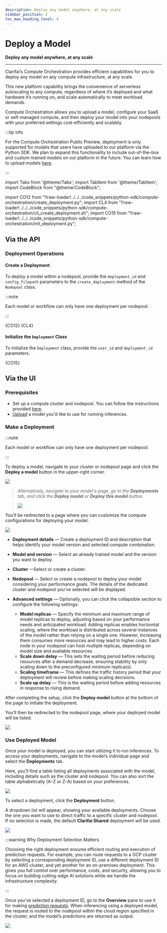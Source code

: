 ```yaml
---
description: Deploy any model anywhere, at any scale
sidebar_position: 2
toc_max_heading_level: 4
---
```


# Deploy a Model

**Deploy any model anywhere, at any scale**
<hr />

Clarifai’s Compute Orchestration provides efficient capabilities for you to deploy any model on any compute infrastructure, at any scale. 

This new platform capability brings the convenience of serverless autoscaling to any compute, regardless of where it’s deployed and what hardware it’s running on, and scale automatically to meet workload demands.

Compute Orchestration allows you to upload a model, configure your SaaS or self-managed compute, and then deploy your model into your nodepools with your preferred settings cost-efficiently and scalably. 

:::tip info

For the Compute Orchestration Public Preview, deployment is only supported for models that users have uploaded to our platform via the Python SDK. We plan to expand this functionality to include out-of-the-box and custom-trained models on our platform in the future. You can learn how to upload models [here](https://docs.clarifai.com/sdk/compute-orchestration/model-upload).

:::

import Tabs from '@theme/Tabs';
import TabItem from '@theme/TabItem';
import CodeBlock from "@theme/CodeBlock";

import CO12 from "!!raw-loader!../../../code_snippets/python-sdk/compute-orchestration/create_deployment.py";
import CL4 from "!!raw-loader!../../../code_snippets/python-sdk/compute-orchestration/cli_create_deployment.sh";
import CO15 from "!!raw-loader!../../../code_snippets/python-sdk/compute-orchestration/init_deployment.py";

## **Via the API**

### Deployment Operations

#### Create a Deployment

To deploy a model within a nodepool, provide the `deployment_id` and `config_filepath` parameters to the `create_deployment` method of the `Nodepool` class.

:::note

Each model or workflow can only have one deployment per nodepool.

:::

<Tabs>
<TabItem value="python" label="Python">
    <CodeBlock className="language-python">{CO12}</CodeBlock>
</TabItem>
<TabItem value="bash" label="Bash">
    <CodeBlock className="language-yaml">{CL4}</CodeBlock>
</TabItem>
</Tabs>


#### Initialize the `Deployment` Class

To initialize the `Deployment` class, provide the `user_id` and `deployment_id` parameters. 

<Tabs>
<TabItem value="python" label="Python">
    <CodeBlock className="language-python">{CO15}</CodeBlock>
</TabItem>
</Tabs>



## **Via the UI**

### Prerequisites

- Set up a compute cluster and nodepool. You can follow the instructions provided [here](https://docs.clarifai.com/portal-guide/compute-orchestration/set-up-compute).
- [Upload](https://docs.clarifai.com/sdk/compute-orchestration/model-upload) a model you'd like to use for running inferences.


### Make a Deployment

:::note

Each model or workflow can only have one deployment per nodepool.

:::

To deploy a model, navigate to your cluster or nodepool page and click the **Deploy a model** button in the upper-right corner. 
 
![ ](/img/compute-orchestration/compute-11.png)

> _Alternatively, navigate to your model's page, go to the **Deployments** tab, and click the **Deploy model** or **Deploy this model** button._

> ![ ](/img/compute-orchestration/compute-12.png)

You’ll be redirected to a page where you can customize the compute configurations for deploying your model. 

![ ](/img/compute-orchestration/compute-13.png)

-  **Deployment details** — Create a deployment ID and description that helps identify your model version and selected compute combination.

- **Model and version** — Select an already trained model and the version you want to deploy.

- **Cluster** —Select or create a cluster.

- **Nodepool** — Select or create a nodepool to deploy your model considering your performance goals. The details of the dedicated cluster and nodepool you’ve selected will be displayed. 

- **Advanced settings** — Optionally, you can click the collapsible section to configure the following settings:

    - **Model replicas** — Specify the minimum and maximum range of model replicas to deploy, adjusting based on your performance needs and anticipated workload. Adding replicas enables horizontal scaling, where the workload is distributed across several instances of the model rather than relying on a single one. However, increasing them consumes more resources and may lead to higher costs. Each node in your nodepool can host multiple replicas, depending on model size and available resources.
    - **Scale down delay** — This sets the waiting period before reducing resources after a demand decrease, ensuring stability by only scaling down to the preconfigured minimum replica(s). 
    - **Scaling timeframe** — This defines the traffic history period that your deployment will review before making scaling decisions.
    - **Scale up delay** — This is the waiting period before adding resources in response to rising demand.

After completing the setup, click the **Deploy model** button at the bottom of the page to initiate the deployment. 

You’ll then be redirected to the nodepool page, where your deployed model will be listed.

![ ](/img/compute-orchestration/compute-14.png)

### Use Deployed Model

Once your model is deployed, you can start utilizing it to run inferences. To access your deployments, navigate to the model’s individual page and select the **Deployments** tab.  

Here, you’ll find a table listing all deployments associated with the model, including details such as the cluster and nodepool. You can also sort the table alphabetically (A–Z or Z–A) based on your preferences.

![ ](/img/compute-orchestration/compute-16.png)

To select a deployment, click the **Deployment** button. 

A dropdown list will appear, showing your available deployments. Choose the one you want to use to direct traffic to a specific cluster and nodepool. If no selection is made, the default **Clarifai Shared** deployment will be used.

![ ](/img/compute-orchestration/compute-15.png)

:::warning Why Deployment Selection Matters

Choosing the right deployment ensures efficient routing and execution of prediction requests. For example, you can route requests to a GCP cluster by selecting a corresponding deployment ID, use a different deployment ID for an AWS cluster, and yet another for an on-premises deployment. This gives you full control over performance, costs, and security, allowing you to focus on building cutting-edge AI solutions while we handle the infrastructure complexity. 

:::

Once you’ve selected a deployment ID, go to the **Overview** pane to use it for making [prediction requests](https://docs.clarifai.com/portal-guide/ppredict/). When inferencing using a deployed model, the request is routed to the nodepool within the cloud region specified in the cluster, and the model’s predictions are returned as output.

![ ](/img/compute-orchestration/compute-21.png)